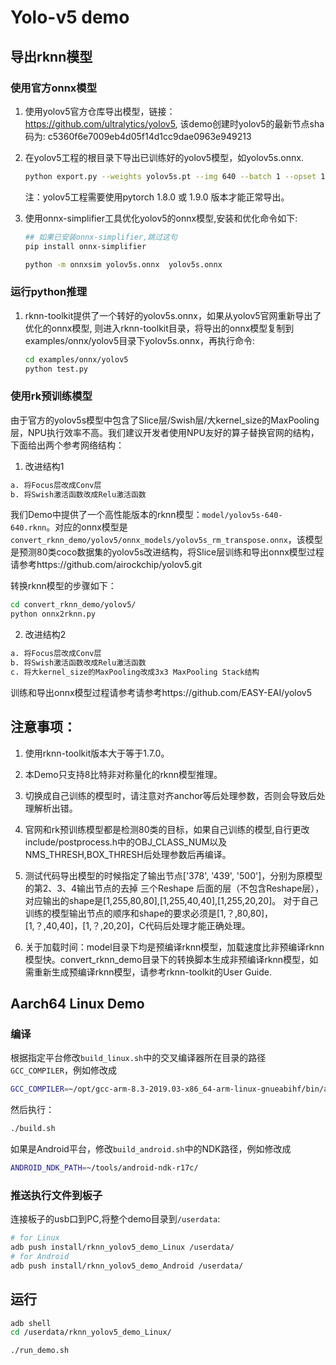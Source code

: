 # Yolo-v5 demo

## 导出rknn模型

### 使用官方onnx模型

1. 使用yolov5官方仓库导出模型，链接：https://github.com/ultralytics/yolov5, 该demo创建时yolov5的最新节点sha码为: c5360f6e7009eb4d05f14d1cc9dae0963e949213

2. 在yolov5工程的根目录下导出已训练好的yolov5模型，如yolov5s.onnx.

   ```sh
   python export.py --weights yolov5s.pt --img 640 --batch 1 --opset 12
   ```

   注：yolov5工程需要使用pytorch 1.8.0 或 1.9.0 版本才能正常导出。

3. 使用onnx-simplifier工具优化yolov5的onnx模型,安装和优化命令如下:

   ```sh
   ## 如果已安装onnx-simplifier,跳过这句
   pip install onnx-simplifier 
   
   python -m onnxsim yolov5s.onnx  yolov5s.onnx
   ```

### 运行python推理

1. rknn-toolkit提供了一个转好的yolov5s.onnx，如果从yolov5官网重新导出了优化的onnx模型, 则进入rknn-toolkit目录，将导出的onnx模型复制到examples/onnx/yolov5目录下yolov5s.onnx，再执行命令:

   ```sh
   cd examples/onnx/yolov5
   python test.py
   ```

### 使用rk预训练模型

由于官方的yolov5s模型中包含了Slice层/Swish层/大kernel_size的MaxPooling层，NPU执行效率不高。我们建议开发者使用NPU友好的算子替换官网的结构，下面给出两个参考网络结构：

1. 改进结构1

```txt
a. 将Focus层改成Conv层
b. 将Swish激活函数改成Relu激活函数
```

我们Demo中提供了一个高性能版本的rknn模型：`model/yolov5s-640-640.rknn`。对应的onnx模型是`convert_rknn_demo/yolov5/onnx_models/yolov5s_rm_transpose.onnx`，该模型是预测80类coco数据集的yolov5s改进结构，将Slice层训练和导出onnx模型过程请参考https://github.com/airockchip/yolov5.git

转换rknn模型的步骤如下：

```sh
cd convert_rknn_demo/yolov5/
python onnx2rknn.py
```

2. 改进结构2

```txt
a. 将Focus层改成Conv层
b. 将Swish激活函数改成Relu激活函数
c. 将大kernel_size的MaxPooling改成3x3 MaxPooling Stack结构
```

训练和导出onnx模型过程请参考请参考https://github.com/EASY-EAI/yolov5

## 注意事项：

1. 使用rknn-toolkit版本大于等于1.7.0。

2. 本Demo只支持8比特非对称量化的rknn模型推理。

3. 切换成自己训练的模型时，请注意对齐anchor等后处理参数，否则会导致后处理解析出错。

4. 官网和rk预训练模型都是检测80类的目标，如果自己训练的模型,自行更改include/postprocess.h中的OBJ_CLASS_NUM以及NMS_THRESH,BOX_THRESH后处理参数后再编译。

5. 测试代码导出模型的时候指定了输出节点['378', '439', '500']，分别为原模型的第2、3、4输出节点的去掉 三个Reshape 后面的层（不包含Reshape层），
对应输出的shape是[1,255,80,80],[1,255,40,40],[1,255,20,20]。
对于自己训练的模型输出节点的顺序和shape的要求必须是[1,？,80,80]，[1,？,40,40]，[1,？,20,20]，C代码后处理才能正确处理。

6. 关于加载时间：model目录下均是预编译rknn模型，加载速度比非预编译rknn模型快。convert_rknn_demo目录下的转换脚本生成非预编译rknn模型，如需重新生成预编译rknn模型，请参考rknn-toolkit的User Guide.


## Aarch64 Linux Demo

### 编译

根据指定平台修改`build_linux.sh`中的交叉编译器所在目录的路径`GCC_COMPILER`，例如修改成

```sh
GCC_COMPILER=~/opt/gcc-arm-8.3-2019.03-x86_64-arm-linux-gnueabihf/bin/arm-linux-gnueabihf
```

然后执行：

```sh
./build.sh
```

如果是Android平台，修改`build_android.sh`中的NDK路径，例如修改成

```sh
ANDROID_NDK_PATH=~/tools/android-ndk-r17c/
```

### 推送执行文件到板子

连接板子的usb口到PC,将整个demo目录到`/userdata`:

```sh
# for Linux
adb push install/rknn_yolov5_demo_Linux /userdata/
# for Android
adb push install/rknn_yolov5_demo_Android /userdata/
```

## 运行

```sh
adb shell
cd /userdata/rknn_yolov5_demo_Linux/
```


```sh
./run_demo.sh
```
